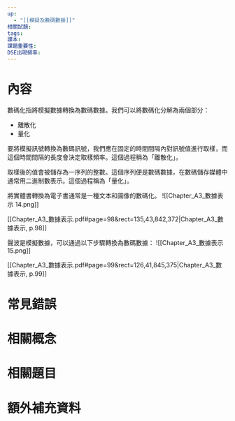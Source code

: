 ```yaml
---
up:
  - "[[模疑及數碼數據]]"
相關試題: 
tags: 
課本: 
課題重要性: 
DSE出現頻率:
---
```

# 內容
數碼化指將模擬數據轉換為數碼數據。我們可以將數碼化分解為兩個部分： 

* 離散化
* 量化

要將模擬訊號轉換為數碼訊號，我們應在固定的時間間隔內對訊號值進行取樣，而這個時間間隔的長度會決定取樣頻率。這個過程稱為「離散化」。

取樣後的值會被儲存為一序列的整數。這個序列便是數碼數據，在數碼儲存媒體中通常用二進制數表示。這個過程稱為「量化」。

將實體書轉換為電子書通常是一種文本和圖像的數碼化。
![[Chapter_A3_數據表示 14.png]]

[[Chapter_A3_數據表示.pdf#page=98&rect=135,43,842,372|Chapter_A3_數據表示, p.98]]


聲波是模擬數據，可以通過以下步驟轉換為數碼數據：
![[Chapter_A3_數據表示 15.png]]

[[Chapter_A3_數據表示.pdf#page=99&rect=126,41,845,375|Chapter_A3_數據表示, p.99]]



# 常見錯誤
# 相關概念

# 相關題目

# 額外補充資料